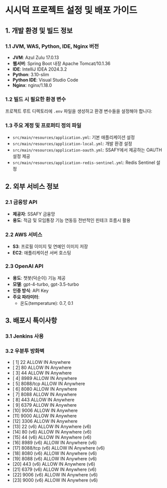 # 시시덕 프로젝트 설정 및 배포 가이드

## 1. 개발 환경 및 빌드 정보

### 1.1 JVM, WAS, Python, IDE, Nginx 버전
- **JVM**: Azul Zulu 17.0.13
- **웹서버**: Spring Boot 내장 Apache Tomcat/10.1.36
- **IDE**: IntelliJ IDEA 2024.3.2
- **Python**: 3.10-slim
- **Python IDE**: Visual Studio Code
- **Nginx**: nginx/1.18.0

### 1.2 빌드 시 필요한 환경 변수
프로젝트 루트 디렉토리에 `.env` 파일을 생성하고 환경 변수들을 설정해야 합니다:

### 1.3 주요 계정 및 프로퍼티 정의 파일
- `src/main/resources/application.yml`: 기본 애플리케이션 설정
- `src/main/resources/application-local.yml`: 개발 환경 설정
- `src/main/resources/application-oauth.yml`: SSAFY에서 제공하는 OAUTH 설정 제공
- `src/main/resources/application-redis-sentinel.yml`: Redis Sentinel 설정

## 2. 외부 서비스 정보

### 2.1 금융망 API
- **제공자**: SSAFY 금융망
- **용도**: 적금 및 모임통장 기능 연동등 전반적인 핀테크 흐름시 활용

### 2.2 AWS 서비스
- **S3**: 프로필 이미지 및 연예인 이미지 저장
- **EC2**: 애플리케이션 서버 호스팅

### 2.3 OpenAI API
- **용도**: 챗봇(덕순이) 기능 제공
- **모델**: gpt-4-turbo, gpt-3.5-turbo
- **인증 방식**: API Key
- **주요 파라미터**:
    - 온도(temperature): 0.7, 0.1

## 3. 배포시 특이사항

### 3.1 Jenkins 사용

### 3.2 우분투 방화벽
- [ 1] 22                         ALLOW IN    Anywhere
- [ 2] 80                         ALLOW IN    Anywhere
- [ 3] 44                         ALLOW IN    Anywhere
- [ 4] 8989                       ALLOW IN    Anywhere
- [ 5] 8088/tcp                   ALLOW IN    Anywhere
- [ 6] 8080                       ALLOW IN    Anywhere
- [ 7] 8088                       ALLOW IN    Anywhere
- [ 8] 443                        ALLOW IN    Anywhere
- [ 9] 6379                       ALLOW IN    Anywhere
- [10] 9006                       ALLOW IN    Anywhere
- [11] 9000                       ALLOW IN    Anywhere
- [12] 3306                       ALLOW IN    Anywhere
- [13] 22 (v6)                    ALLOW IN    Anywhere (v6)
- [14] 80 (v6)                    ALLOW IN    Anywhere (v6)
- [15] 44 (v6)                    ALLOW IN    Anywhere (v6)
- [16] 8989 (v6)                  ALLOW IN    Anywhere (v6)
- [17] 8088/tcp (v6)              ALLOW IN    Anywhere (v6)
- [18] 8080 (v6)                  ALLOW IN    Anywhere (v6)
- [19] 8088 (v6)                  ALLOW IN    Anywhere (v6)
- [20] 443 (v6)                   ALLOW IN    Anywhere (v6)
- [21] 6379 (v6)                  ALLOW IN    Anywhere (v6)
- [22] 9006 (v6)                  ALLOW IN    Anywhere (v6)
- [23] 9000 (v6)                  ALLOW IN    Anywhere (v6)